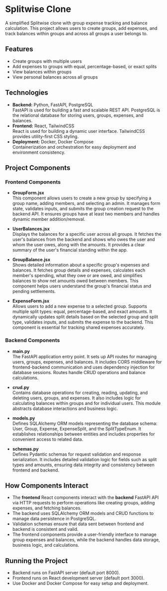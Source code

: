 # Splitwise Clone


A simplified Splitwise clone with group expense tracking and balance calculation. This project allows users to create groups, add expenses, and track balances within groups and across all groups a user belongs to.

## Features

- Create groups with multiple users
- Add expenses to groups with equal, percentage-based, or exact splits
- View balances within groups
- View personal balances across all groups

## Technologies

- **Backend:** Python, FastAPI, PostgreSQL  
  FastAPI is used for building a fast and scalable REST API. PostgreSQL is the relational database for storing users, groups, expenses, and balances.
- **Frontend:** React, TailwindCSS  
  React is used for building a dynamic user interface. TailwindCSS provides utility-first CSS styling.
- **Deployment:** Docker, Docker Compose  
  Containerization and orchestration for easy deployment and environment consistency.

## Project Components

### Frontend Components

- **GroupForm.jsx**  
  This component allows users to create a new group by specifying a group name, adding members, and selecting an admin. It manages form state, validates inputs, and submits the group creation request to the backend API. It ensures groups have at least two members and handles dynamic member addition/removal.

- **UserBalances.jsx**  
  Displays the balances for a specific user across all groups. It fetches the user's balances from the backend and shows who owes the user and whom the user owes, along with the amounts. It provides a clear summary of the user's financial standing within the app.

- **GroupBalance.jsx**  
  Shows detailed information about a specific group's expenses and balances. It fetches group details and expenses, calculates each member's spending, what they owe or are owed, and simplifies balances to show net amounts owed between members. This component helps users understand the group's financial status and pending settlements.

- **ExpenseForm.jsx**  
  Allows users to add a new expense to a selected group. Supports multiple split types: equal, percentage-based, and exact amounts. It dynamically updates split details based on the selected group and split type, validates inputs, and submits the expense to the backend. This component is essential for tracking shared expenses accurately.

### Backend Components

- **main.py**  
  The FastAPI application entry point. It sets up API routes for managing users, groups, expenses, and balances. It includes CORS middleware for frontend-backend communication and uses dependency injection for database sessions. Routes handle CRUD operations and balance calculations.

- **crud.py**  
  Contains database operations for creating, reading, updating, and deleting users, groups, and expenses. It also includes logic for calculating balances within groups and for individual users. This module abstracts database interactions and business logic.

- **models.py**  
  Defines SQLAlchemy ORM models representing the database schema: User, Group, Expense, ExpenseSplit, and the SplitTypeEnum. It establishes relationships between entities and includes properties for convenient access to related data.

- **schemas.py**  
  Defines Pydantic schemas for request validation and response serialization. It includes detailed validation logic for fields such as split types and amounts, ensuring data integrity and consistency between frontend and backend.

## How Components Interact

- The **frontend** React components interact with the **backend** FastAPI API via HTTP requests to perform operations like creating groups, adding expenses, and fetching balances.
- The backend uses SQLAlchemy ORM models and CRUD functions to manage data persistence in PostgreSQL.
- Validation schemas ensure that data sent between frontend and backend is consistent and valid.
- The frontend components provide a user-friendly interface to manage group expenses and balances, while the backend handles data storage, business logic, and calculations.

## Running the Project

- Backend runs on FastAPI server (default port 8000).
- Frontend runs on React development server (default port 3000).
- Use Docker and Docker Compose for easy setup and deployment.
